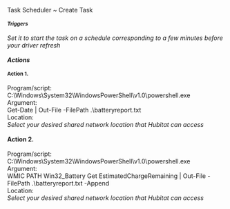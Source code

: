 Task Scheduler ~  Create Task
<br>
<br><strong><i><small>Triggers</small></i></strong>
<br>
<br><i>Set it to start the task on a schedule corresponding to a few minutes before your driver refresh</i>
<br>
<br><strong><i>Actions</i></strong>
<br>
<br><strong><small>Action 1.</small></strong> 
<br>
<br>Program/script:
<br>        C:\Windows\System32\WindowsPowerShell\v1.0\powershell.exe
<br>Argument:
<br>        Get-Date | Out-File -FilePath .\batteryreport.txt
<br>Location:
<br>        *Select your desired shared network location that Hubitat can access*
<br>
<br><strong>Action 2. </strong>
<br>
<br>Program/script:
<br>        C:\Windows\System32\WindowsPowerShell\v1.0\powershell.exe
<br>Argument:
<br>        WMIC PATH Win32_Battery Get EstimatedChargeRemaining | Out-File -FilePath .\batteryreport.txt -Append
<br>Location:
<br>        *Select your desired shared network location that Hubitat can access*
